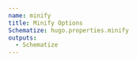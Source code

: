 ```yaml
---
name: minify
title: Minify Options
Schematize: hugo.properties.minify
outputs:
  - Schematize
---
```

